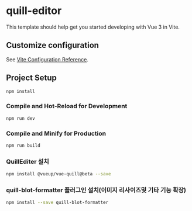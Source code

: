 # quill-editor

This template should help get you started developing with Vue 3 in Vite.

## Customize configuration

See [Vite Configuration Reference](https://vitejs.dev/config/).

## Project Setup

```sh
npm install
```

### Compile and Hot-Reload for Development

```sh
npm run dev
```

### Compile and Minify for Production

```sh
npm run build
```

### QuillEditer 설치

```sh
npm install @vueup/vue-quill@beta --save
```

### quill-blot-formatter 플러그인 설치(이미지 리사이즈및 기타 기능 확장)

```sh
npm install --save quill-blot-formatter
```
